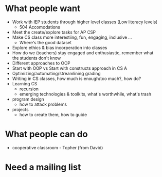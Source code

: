 # What people want
 * Work with IEP students through higher level classes (Low literacy levels)
    * 504 Accomodations
 * Meet the create/explore tasks for AP CSP
 * Make CS class more interestiing, fun, engaging, inclusive ...
    * Where's the good dataset
 * Explore ethics & bias incorperation into classes
 * How do we (teachers) stay engaged and enthusiastic, remember what the students don't know
 * Different approaches to OOP
 * Start with OOP vs Start with constructs approach in CS A
 * Optimizing/automating/streamlining grading
 * Writing in CS classes, how much is enough/too much?, how do?
 * Learning CS
    * recursion
    * emerging technologies & toolkits, what's worthwhile, what's trash
 * program design
    * how to attack problems
 * projects
    * how to create them, how to guide
# What people can do
 * cooperative classroom - Topher (from David)
 
 # Need a mailing list
